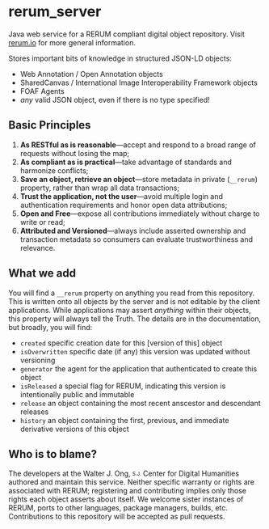 # rerum_server
Java web service for a RERUM compliant digital object repository.
Visit [rerum.io](http://rerum.io) for more general information.

Stores important bits of knowledge in structured JSON-LD objects:

* Web Annotation / Open Annotation objects
* SharedCanvas / International Image Interoperability Framework objects
* FOAF Agents
* _any_ valid JSON object, even if there is no type specified!

## Basic Principles

1. **As RESTful as is reasonable**—accept and respond to a broad range of requests without losing the map;
1. **As compliant as is practical**—take advantage of standards and harmonize conflicts;
1. **Save an object, retrieve an object**—store metadata in private (`__rerum`) property, rather than wrap all data transactions;
1. **Trust the application, not the user**—avoid multiple login and authentication requirements and honor open data attributions;
1. **Open and Free**—expose all contributions immediately without charge to write or read;
1. **Attributed and Versioned**—always include asserted ownership and transaction metadata so consumers can evaluate trustworthiness and relevance.

## What we add

You will find a `__rerum` property on anything you read from this repository. This is written onto
all objects by the server and is not editable by the client applications. While applications may assert
_anything_ within their objects, this property will always tell the Truth. The details are in the
documentation, but broadly, you will find:

* `created`  specific creation date for this \[version of this] object
* `isOverwritten`  specific date (if any) this version was updated without versioning
* `generator`  the agent for the application that authenticated to create this object
* `isReleased`  a special flag for RERUM, indicating this version is intentionally public and immutable
* `release`  an object containing the most recent anscestor and descendant releases
* `history`  an object containing the first, previous, and immediate derivative versions of this object

## Who is to blame?

The developers at the Walter J. Ong, <sub><sup>S.J.</sup></sub> Center for Digital Humanities authored and maintain this service.
Neither specific warranty or rights are associated with RERUM; registering and contributing implies only those rights 
each object asserts about itself. We welcome sister instances of RERUM, ports to other languages, package managers, builds, etc.
Contributions to this repository will be accepted as pull requests.
